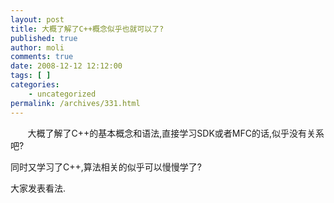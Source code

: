 ```yaml
---
layout: post
title: 大概了解了C++概念似乎也就可以了?
published: true
author: moli
comments: true
date: 2008-12-12 12:12:00
tags: [ ]
categories:
    - uncategorized
permalink: /archives/331.html
---
```

&nbsp;&nbsp;&nbsp;&nbsp;&nbsp;&nbsp; 大概了解了C++的基本概念和语法,直接学习SDK或者MFC的话,似乎没有关系吧?

同时又学习了C++,算法相关的似乎可以慢慢学了?

大家发表看法.